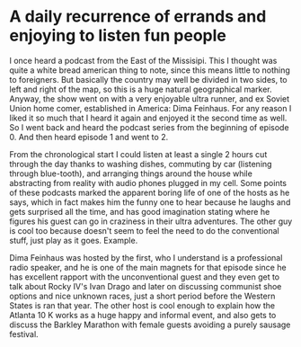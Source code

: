 # A daily recurrence of errands and enjoying to listen fun people

I once heard a podcast from the East of the Missisipi. This I thought was quite a white bread american thing to note, since this means little to nothing to foreigners. But basically the country may well be divided in two sides, to left and right of the map, so this is a huge natural geographical marker. Anyway, the show went on with a very enjoyable ultra runner, and ex Soviet Union home comer, established in America: Dima Feinhaus. For any reason I liked it so much that I heard it again and enjoyed it the second time as well. So I went back and heard the podcast series from the beginning of episode 0. And then heard episode 1 and went to 2. 

From the chronological start I could listen at least a single 2 hours cut through the day thanks to washing dishes, commuting by car (listening through blue-tooth), and arranging things around the house while abstracting from reality with audio phones plugged in my cell. Some points of these podcasts marked the apparent boring life of one of the hosts as he says, which in fact makes him the funny one to hear because he laughs and gets surprised all the time, and has good imagination stating where he figures his guest can go in craziness in their ultra adventures. The other guy is cool too because doesn't seem to feel the need to do the conventional stuff, just play as it goes. Example.

Dima Feinhaus was hosted by the first, who I understand is a professional radio speaker, and he is one of the main magnets for that episode since he has excellent rapport with the unconventional guest and they even get to talk about Rocky IV's Ivan Drago and later on discussing communist shoe options and nice unknown races, just a short period before the Western States is ran that year. The other host is cool enough to explain how the Atlanta 10 K works as a huge happy and informal event, and also gets to discuss the Barkley Marathon with female guests avoiding a purely sausage festival.

